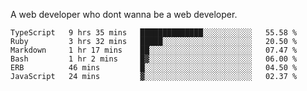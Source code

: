 A web developer who dont wanna be a web developer.

<!--START_SECTION:waka-->

```text
TypeScript   9 hrs 35 mins   ██████████████░░░░░░░░░░░   55.58 %
Ruby         3 hrs 32 mins   █████░░░░░░░░░░░░░░░░░░░░   20.50 %
Markdown     1 hr 17 mins    ██░░░░░░░░░░░░░░░░░░░░░░░   07.47 %
Bash         1 hr 2 mins     █▓░░░░░░░░░░░░░░░░░░░░░░░   06.00 %
ERB          46 mins         █░░░░░░░░░░░░░░░░░░░░░░░░   04.50 %
JavaScript   24 mins         ▓░░░░░░░░░░░░░░░░░░░░░░░░   02.37 %
```

<!--END_SECTION:waka-->
